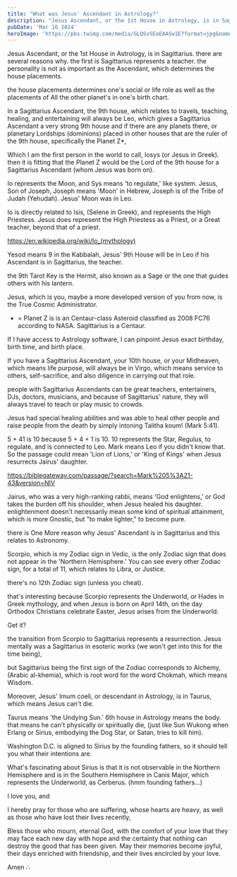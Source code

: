 ```yaml
---
title: "What was Jesus' Ascendant in Astrology?"
description: "Jesus Ascendant, or the 1st House in Astrology, is in Sagittarius. there are several reasons why."
pubDate: 'Mar 16 2024'
heroImage: 'https://pbs.twimg.com/media/GLQSvSEaEAASw1E?format=jpg&name=small'
---
```


Jesus Ascendant, or the 1st House in Astrology, is in Sagittarius. there are several reasons why. the first is Sagittarius represents a teacher. the personality is not as important as the Ascendant, which determines the house placements.

the house placements determines one's social or life role as well as the placements of All the other planet's in one's birth chart.

In a Sagittarius Ascendant, the 9th house, which relates to travels, teaching, healing, and entertaining will always be Leo, which gives a Sagittarius Ascendant a very strong 9th house and if there are any planets there, or planetary Lordships (dominions) placed in other houses that are the ruler of the 9th house, specifically the Planet Z*,

Which I am the first person in the world to call, Iosys (or Jesus in Greek). then it is fitting that the Planet Z would be the Lord of the 9th house for a Sagittarius Ascendant (whom Jesus was born on).

Io represents the Moon, and Sys means 'to regulate,' like system. Jesus, Son of Joseph, Joseph means 'Moon' in Hebrew, Joseph is of the Tribe of Judah (Yehudah). Jesus' Moon was in Leo.

Io is directly related to Isis, (Selene in Greek), and represents the High Priestess. Jesus does represent the High Priestess as a Priest, or a Great teacher, beyond that of a priest.

https://en.wikipedia.org/wiki/Io_(mythology)

Yesod means 9 in the Kabbalah, Jesus' 9th House will be in Leo if his Ascendant is in Sagittarius, the teacher.

the 9th Tarot Key is the Hermit, also known as a Sage or the one that guides others with his lantern.

Jesus, which is you, maybe a more developed version of you from now, is the True Cosmic Administrator.

* = Planet Z is is an Centaur-class Asteroid classified as 2008 FC76 according to NASA. Sagittarius is a Centaur.

If I have access to Astrology software, I can pinpoint Jesus exact birthday, birth time, and birth place.

If you have a Sagittarius Ascendant, your 10th house, or your Midheaven, which means life purpose, will always be in Virgo, which means service to others, self-sacrifice, and also diligence in carrying out that role.

people with Sagittarius Ascendants can be great teachers, entertainers, DJs, doctors, musicians, and because of Sagittarius' nature, they will always travel to teach or play music to crowds.

Jesus had special healing abilities and was able to heal other people and raise people from the death by simply intoning Talitha koum! (Mark 5:41).

5 + 41 is 10 because 5 + 4 + 1 is 10. 10 represents the Star, Regulus, to regulate, and is connected to Leo. Mark means Leo if you didn't know that. So the passage could mean 'Lion of Lions,' or 'King of Kings' when Jesus resurrects Jairus' daughter.

https://biblegateway.com/passage/?search=Mark%205%3A21-43&version=NIV

Jairus, who was a very high-ranking rabbi, means 'God enlightens,' or God takes the burden off his shoulder, when Jesus healed his daughter. enlightenment doesn't necessarily mean some kind of spiritual attainment, which is more Gnostic, but "to make lighter," to become pure.

there is One More reason why Jesus' Ascendant is in Sagittarius and this relates to Astronomy.

Scorpio, which is my Zodiac sign in Vedic, is the only Zodiac sign that does not appear in the 'Northern Hemisphere.' You can see every other Zodiac sign, for a total of 11, which relates to Libra, or Justice.

there's no 12th Zodiac sign (unless you cheat).

that's interesting because Scorpio represents the Underworld, or Hades in Greek mythology, and when Jesus is born on April 14th, on the day Orthodox Christians celebrate Easter, Jesus arises from the Underworld.

Get it?

the transition from Scorpio to Sagittarius represents a resurrection. Jesus mentally was a Sagittarius in esoteric works (we won't get into this for the time being),

but Sagittarius being the first sign of the Zodiac corresponds to Alchemy, (Arabic al-khemia), which is root word for the word Chokmah, which means Wisdom.

Moreover, Jesus' Imum coeli, or descendant in Astrology, is in Taurus, which means Jesus can't die.

Taurus means 'the Undying Sun.' 6th house in Astrology means the body. that means he can't physically or spiritually die, (just like Sun Wukong when Erlang or Sirius, embodying the Dog Star, or Satan, tries to kill him).

Washington D.C. is aligned to Sirius by the founding fathers, so it should tell you what their intentions are.

What's fascinating about Sirius is that it is not observable in the Northern Hemisphere and is in the Southern Hemisphere in Canis Major, which represents the Underworld, as Cerberus. (hmm founding fathers...)

I love you, and

I hereby pray for those who are suffering, whose hearts are heavy, as well as those who have lost their lives recently,

Bless those who mourn, eternal God, with the comfort of your love that they may face each new day with hope and the certainty that nothing can destroy the good that has been given. May their memories become joyful, their days enriched with friendship, and their lives encircled by your love.

Amen ∴
